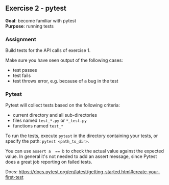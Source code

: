 ## Exercise 2 - pytest
**Goal**: become familiar with pytest  
**Purpose**: running tests

### Assignment
Build tests for the API calls of exercise 1.

Make sure you have seen output of the following cases:
- test passes
- test fails
- test throws error, e.g. because of a bug in the test

### Pytest
Pytest will collect tests based on the following criteria:
- current directory and all sub-directories
- files named `test_*.py` or `*_test.py`
- functions named `test_*`

To run the tests, execute `pytest` in the directory containing your tests,
or specify the path: `pytest <path_to_dir>`.

You can use `assert a  == b` to check the actual value against the expected value.
In general it's not needed to add an assert message, since Pytest does a great job
reporting on failed tests.

Docs: https://docs.pytest.org/en/latest/getting-started.html#create-your-first-test